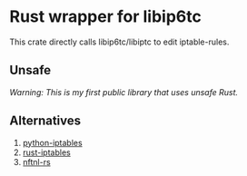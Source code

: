 # Rust wrapper for libip6tc

This crate directly calls libip6tc/libiptc to edit iptable-rules.

## Unsafe

*Warning: This is my first public library that uses unsafe Rust.*

## Alternatives

1. [python-iptables](https://github.com/ldx/python-iptables/)
1. [rust-iptables](https://github.com/yaa110/rust-iptables)
1. [nftnl-rs](https://github.com/mullvad/nftnl-rs)
